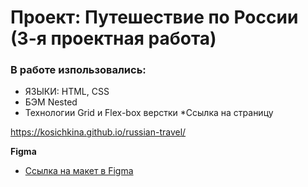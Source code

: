 # Проект: Путешествие по России (3-я проектная работа)

### В работе изпользовались:
* ЯЗЫКИ: HTML, CSS
* БЭМ Nested
* Технологии Grid и Flex-box верстки
*Ссылка на страницу

https://kosichkina.github.io/russian-travel/

**Figma**

* [Ссылка на макет в Figma](https://www.figma.com/file/5S2WSbEFL6awjVWJ0NWL8Q/Sprint-3_-Russia-_-desktop-mobile?node-id=28503%3A0)

